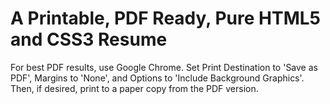 # A Printable, PDF Ready, Pure HTML5 and CSS3 Resume 

For best PDF results, use Google Chrome. Set Print Destination to 'Save as PDF', Margins to 'None', and Options to 'Include Background Graphics'. Then, if desired, print to a paper copy from the PDF version.
